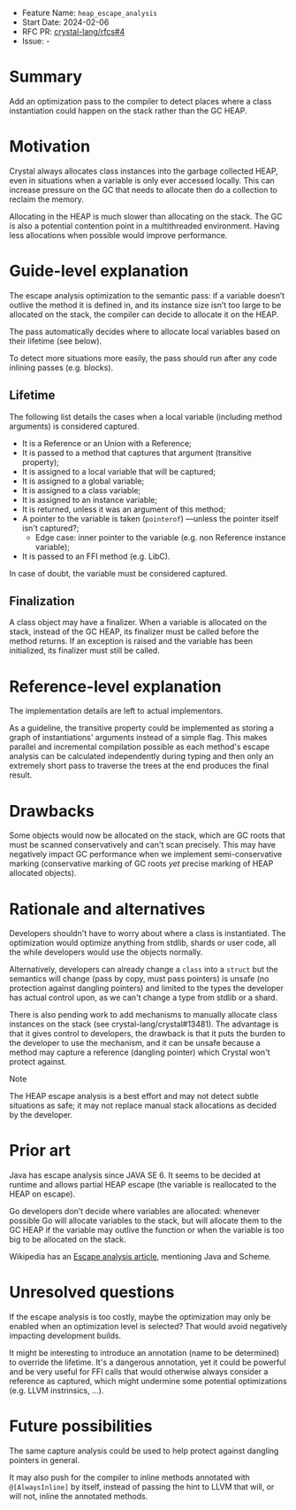 - Feature Name: `heap_escape_analysis`
- Start Date: 2024-02-06
- RFC PR: [crystal-lang/rfcs#4](https://github.com/crystal-lang/rfcs/pull/4)
- Issue: -

# Summary

Add an optimization pass to the compiler to detect places where a class instantiation could happen on the stack rather than the GC HEAP.

# Motivation

Crystal always allocates class instances into the garbage collected HEAP, even in situations when a variable is only ever accessed locally. This can increase pressure on the GC that needs to allocate then do a collection to reclaim the memory.

Allocating in the HEAP is much slower than allocating on the stack. The GC is also a potential contention point in a multithreaded environment. Having less allocations when possible would improve performance.

# Guide-level explanation

The escape analysis optimization to the semantic pass: if a variable doesn’t outlive the method it is defined in, and its instance size isn’t too large to be allocated on the stack, the compiler can decide to allocate it on the HEAP.

The pass automatically decides where to allocate local variables based on their lifetime (see below).

To detect more situations more easily, the pass should run after any code inlining passes (e.g. blocks).

## Lifetime

The following list details the cases when a local variable (including method arguments) is considered captured.

- It is a Reference or an Union with a Reference;
- It is passed to a method that captures that argument (transitive property);
- It is assigned to a local variable that will be captured;
- It is assigned to a global variable;
- It is assigned to a class variable;
- It is assigned to an instance variable;
- It is returned, unless it was an argument of this method;
- A pointer to the variable is taken (`pointerof`) —unless the pointer itself isn't captured?;
  - Edge case: inner pointer to the variable (e.g. non Reference instance variable);
- It is passed to an FFI method (e.g. LibC).

In case of doubt, the variable must be considered captured.

## Finalization

A class object may have a finalizer. When a variable is allocated on the stack, instead of the GC HEAP, its finalizer must be called before the method returns. If an exception is raised and the variable has been initialized, its finalizer must still be called.

# Reference-level explanation

The implementation details are left to actual implementors.

As a guideline, the transitive property could be implemented as storing a graph of instantiations' arguments instead of a simple flag. This makes parallel and incremental compilation possible as each method's escape analysis can be calculated independently during typing and then only an extremely short pass to traverse the trees at the end produces the final result.

# Drawbacks

Some objects would now be allocated on the stack, which are GC roots that must be scanned conservatively and can't scan precisely. This may have negatively impact GC performance when we implement semi-conservative marking (conservative marking of GC roots _yet_ precise marking of HEAP allocated objects).

# Rationale and alternatives

Developers shouldn't have to worry about where a class is instantiated. The optimization would optimize anything from stdlib, shards or user code, all the while developers would use the objects normally.

Alternatively, developers can already change a `class` into a `struct` but the semantics will change (pass by copy, must pass pointers) is unsafe (no protection against dangling pointers) and limited to the types the developer has actual control upon, as we can't change a type from stdlib or a shard.

There is also pending work to add mechanisms to manually allocate class instances on the stack (see crystal-lang/crystal#13481). The advantage is that it gives control to developers, the drawback is that it puts the burden to the developer to use the mechanism, and it can be unsafe because a method may capture a reference (dangling pointer) which Crystal won't protect against.

> [!NOTE]
The HEAP escape analysis is a best effort and may not detect subtle situations as safe; it may not replace manual stack allocations as decided by the developer.

# Prior art

Java has escape analysis since JAVA SE 6. It seems to be decided at runtime and allows partial HEAP escape (the variable is reallocated to the HEAP on escape).

Go developers don’t decide where variables are allocated: whenever possible Go will allocate variables to the stack, but will allocate them to the GC HEAP if the variable may outlive the function or when the variable is too big to be allocated on the stack.

Wikipedia has an [Escape analysis article](https://en.wikipedia.org/wiki/Escape_analysis), mentioning Java and Scheme.

# Unresolved questions

If the escape analysis is too costly, maybe the optimization may only be enabled when an optimization level is selected? That would avoid negatively impacting development builds.

It might be interesting to introduce an annotation (name to be determined) to override the lifetime. It's a dangerous annotation, yet it could be powerful and be very useful for FFI calls that would otherwise always consider a reference as captured, which might undermine some potential optimizations (e.g. LLVM instrinsics, ...).

# Future possibilities

The same capture analysis could be used to help protect against dangling pointers in general.

It may also push for the compiler to inline methods annotated with `@[AlwaysInline]` by itself, instead of passing the hint to LLVM that will, or will not, inline the annotated methods.
